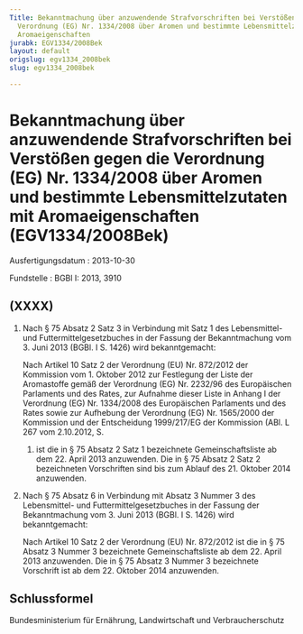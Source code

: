 ```yaml
---
Title: Bekanntmachung über anzuwendende Strafvorschriften bei Verstößen gegen die
  Verordnung (EG) Nr. 1334/2008 über Aromen und bestimmte Lebensmittelzutaten mit
  Aromaeigenschaften
jurabk: EGV1334/2008Bek
layout: default
origslug: egv1334_2008bek
slug: egv1334_2008bek

---
```


# Bekanntmachung über anzuwendende Strafvorschriften bei Verstößen gegen die Verordnung (EG) Nr. 1334/2008 über Aromen und bestimmte Lebensmittelzutaten mit Aromaeigenschaften (EGV1334/2008Bek)

Ausfertigungsdatum
:   2013-10-30

Fundstelle
:   BGBl I: 2013, 3910


## (XXXX)


1.  Nach § 75 Absatz 2 Satz 3 in Verbindung mit Satz 1 des Lebensmittel-
    und Futtermittelgesetzbuches in der Fassung der Bekanntmachung vom 3.
    Juni 2013 (BGBl. I S. 1426) wird bekanntgemacht:

    Nach Artikel 10 Satz 2 der Verordnung (EU) Nr. 872/2012 der Kommission
    vom 1. Oktober 2012 zur Festlegung der Liste der Aromastoffe gemäß der
    Verordnung (EG) Nr. 2232/96 des Europäischen Parlaments und des Rates,
    zur Aufnahme dieser Liste in Anhang I der Verordnung (EG) Nr.
    1334/2008 des Europäischen Parlaments und des Rates sowie zur
    Aufhebung der Verordnung (EG) Nr. 1565/2000 der Kommission und der
    Entscheidung 1999/217/EG der Kommission (ABl. L 267 vom 2.10.2012, S.
    1) ist die in § 75 Absatz 2 Satz 1 bezeichnete Gemeinschaftsliste ab
    dem 22. April 2013 anzuwenden. Die in § 75 Absatz 2 Satz 2
    bezeichneten Vorschriften sind bis zum Ablauf des 21. Oktober 2014
    anzuwenden.


2.  Nach § 75 Absatz 6 in Verbindung mit Absatz 3 Nummer 3 des
    Lebensmittel- und Futtermittelgesetzbuches in der Fassung der
    Bekanntmachung vom 3. Juni 2013 (BGBl. I S. 1426) wird bekanntgemacht:

    Nach Artikel 10 Satz 2 der Verordnung (EU) Nr. 872/2012 ist die in §
    75 Absatz 3 Nummer 3 bezeichnete Gemeinschaftsliste ab dem 22. April
    2013 anzuwenden. Die in § 75 Absatz 3 Nummer 3 bezeichnete Vorschrift
    ist ab dem 22. Oktober 2014 anzuwenden.





## Schlussformel

Bundesministerium für Ernährung, Landwirtschaft und Verbraucherschutz

